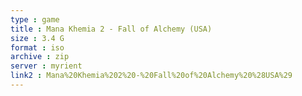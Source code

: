 ```yaml
---
type : game
title : Mana Khemia 2 - Fall of Alchemy (USA)
size : 3.4 G
format : iso
archive : zip
server : myrient
link2 : Mana%20Khemia%202%20-%20Fall%20of%20Alchemy%20%28USA%29
---
```

